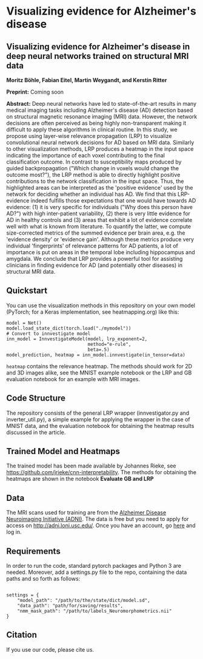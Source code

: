# Visualizing evidence for Alzheimer's disease
## Visualizing evidence for Alzheimer's disease in deep neural networks trained on structural MRI data

**Moritz Böhle, Fabian Eitel, Martin Weygandt, and Kerstin Ritter**

**Preprint:** Coming soon

**Abstract:** Deep neural networks have led to state-of-the-art results in many medical imaging tasks including Alzheimer's disease (AD) detection based on structural magnetic resonance imaging (MRI) data. However, the network decisions are often perceived as being highly non-transparent making it difficult to apply these algorithms in clinical routine. In this study, we propose using layer-wise relevance propagation (LRP) to visualize convolutional neural network decisions for AD based on MRI data. Similarly to other visualization methods, LRP produces a heatmap in the input space indicating the importance of each voxel contributing to the final classification outcome. In contrast to susceptibility maps produced by guided backpropagation ("Which change in voxels would change the outcome most?"), the LRP method is able to directly highlight positive contributions to the network classification in the input space. Thus, the highlighted areas can be interpreted as the 'positive evidence' used by the network for deciding whether an individual has AD. We find that this LRP-evidence indeed fulfills those expectations that one would have towards AD evidence: (1) it is very specific for individuals ("Why does this person have AD?") with high inter-patient variability, (2) there is very little evidence for AD in healthy controls and (3) areas that exhibit a lot of evidence correlate well with what is known from literature. To quantify the latter, we compute size-corrected metrics of the summed evidence per brain area, e.g. the 'evidence density' or 'evidence gain'. Although these metrics produce very individual 'fingerprints' of relevance patterns for AD patients, a lot of importance is put on areas in the temporal lobe including hippocampus and amygdala. We conclude that LRP provides a powerful tool for assisting clinicians in finding evidence for AD (and potentially other diseases) in structural MRI data. 


## Quickstart

You can use the visualization methods in this repository on your own model (PyTorch; for a Keras implementation, see heatmapping.org) like this:

    model = Net()
    model.load_state_dict(torch.load("./mymodel"))
    # Convert to innvestigate model
    inn_model = InnvestigateModel(model, lrp_exponent=2,
                                  method="e-rule",
                                  beta=.5)
    model_prediction, heatmap = inn_model.innvestigate(in_tensor=data)
    
`heatmap` contains the relevance heatmap. The methods should work for 2D and 3D images alike, see the MNIST example notebook or the LRP and GB evaluation notebook for an example with MRI images.
    

## Code Structure

The repository consists of the general LRP wrapper (innvestigator.py and inverter_util.py), a simple example for applying the wrapper in the case of MNIST data, and the evaluation notebook for obtaining the heatmap results discussed in the article. 

## Trained Model and Heatmaps

The trained model has been made available by Johannes Rieke, see https://github.com/jrieke/cnn-interpretability. 
The methods for obtaining the heatmaps are shown in the notebook **Evaluate GB and LRP**

## Data

The MRI scans used for training are from the [Alzheimer Disease Neuroimaging Initiative (ADNI)](http://adni.loni.usc.edu/). The data is free but you need to apply for access on http://adni.loni.usc.edu/. Once you have an account, go [here](http://adni.loni.usc.edu/data-samples/access-data/) and log in. 



## Requirements

In order to run the code, standard pytorch packages and Python 3 are needed. 
Moreover, add a settings.py file to the repo, containing the data paths and so forth as follows:

```

settings = {
    "model_path": "/path/to/the/state/dict/model.sd",
    "data_path": "path/for/saving/results",
    "nmm_mask_path": "/path/to/labels_Neuromorphometrics.nii"
}

```


## Citation

If you use our code, please cite us. 

  
